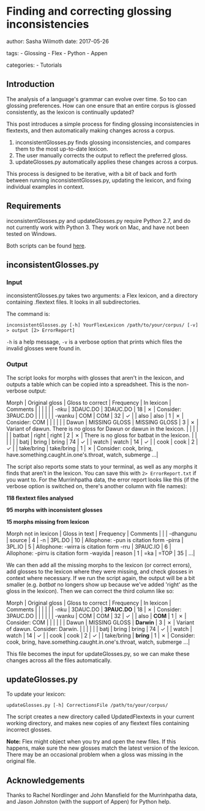 # Finding and correcting glossing inconsistencies

author: Sasha Wilmoth
date: 2017-05-26

tags:
    - Glossing
    - Flex
    - Python
    - Appen

categories:
    - Tutorials

## Introduction
The analysis of a language's grammar can evolve over time. So too can glossing preferences. How can one ensure that an entire corpus is glossed consistently, as the lexicon is continually updated?

This post introduces a simple process for finding glossing inconsistencies in flextexts, and then automatically making changes across a corpus.

1. inconsistentGlosses.py finds glossing inconsistencies, and compares them to the most up-to-date lexicon.
2. The user manually corrects the output to reflect the preferred gloss.
3. updateGlosses.py automatically applies these changes across a corpus.

This process is designed to be iterative, with a bit of back and forth between running inconsistentGlosses.py, updating the lexicon, and fixing individual examples in context.

## Requirements
inconsistentGlosses.py and updateGlosses.py require Python 2.7, and do not currently work with Python 3. They work on Mac, and have not been tested on Windows.

Both scripts can be found [here](https://gitlab.com/swilmoth/inconsistentGlosses.py).

## inconsistentGlosses.py

### Input
inconsistentGlosses.py takes two arguments: a Flex lexicon, and a directory containing .flextext files. It looks in all subdirectories.

The command is:

```
inconsistentGlosses.py [-h] YourFlexLexicon /path/to/your/corpus/ [-v] > output [2> ErrorReport]
```
`-h` is a help message, `-v` is a verbose option that prints which files the invalid glosses were found in.

### Output
The script looks for morphs with glosses that aren't in the lexicon, and outputs a table which can be copied into a spreadsheet. This is the non-verbose output:

Morph | Original gloss | Gloss to correct | Frequency | In lexicon | Comments
 |  |  |  |  |  | 
-nku  | 3DAUC.DO | 3DAUC.DO | 18 | ✗ | Consider: 3PAUC.DO
 |  |  |  |  |  | 
-wanku  | COM | COM | 32 | ✓ | 
 | also | also | 1 | ✗ | Consider: COM
 |  |  |  |  |  | 
Dawun  | MISSING GLOSS | MISSING GLOSS | 3 | ✗ | Variant of dawun. There is no gloss for Dawun or dawun in the lexicon.
 |  |  |  |  |  | 
batbat  | right | right | 2 | ✗ | There is no gloss for batbat in the lexicon.
 |  |  |  |  |  | 
batj  | bring | bring | 74 | ✓ | 
 | watch | watch | 14 | ✓ | 
 | cook | cook | 2 | ✓ | 
 | take/bring | take/bring | 1 | ✗ | Consider: cook, bring, have.something.caught.in.one's.throat, watch, submerge
 ...|
 
The script also reports some stats to your terminal, as well as any morphs it finds that aren't in the lexicon. You can save this with ```2> ErrorReport.txt``` if you want to. For the Murrinhpatha data, the error report looks like this (if the verbose option is switched on, there's another column with file names):

**118 flextext files analysed**

**95 morphs with inconsistent glosses**

**15 morphs missing from lexicon**


Morph not in lexicon | Gloss in text | Frequency | Comments 
 |  |  | 
-dhangunu | source | 4  | 
-n | 3PL.DO | 10  | Allophone: -pun is citation form 
-pirra | 3PL.IO | 5  | Allophone: -wirra is citation form 
-rru | 3PAUC.IO | 6  | Allophone: -pirru is citation form 
-wayida | reason | 1  | 
=ka | =TOP | 35  | 
...|


We can then add all the missing morphs to the lexicon (or correct errors), add glosses to the lexicon where they were missing, and check glosses in context where necessary. If we run the script again, the output will be a bit smaller (e.g. *batbat* no longers show up because we've added 'right' as the gloss in the lexicon). Then we can correct the third column like so:

Morph | Original gloss | Gloss to correct | Frequency | In lexicon | Comments
 |  |  |  |  |  | 
-nku  | 3DAUC.DO | **3PAUC.DO** | 18 | ✗ | Consider: 3PAUC.DO
 |  |  |  |  |  | 
-wanku  | COM | COM | 32 | ✓ | 
 | also | **COM** | 1 | ✗ | Consider: COM
 |  |  |  |  |  | 
Dawun  | MISSING GLOSS | **Darwin** | 3 | ✗ | Variant of dawun. Consider: Darwin.
 |  |  |  |  |  | 
batj  | bring | bring | 74 | ✓ | 
 | watch | watch | 14 |  ✓ | 
 | cook | cook | 2 | ✓ | 
 | take/bring | **bring** | 1 | ✗ | Consider: cook, bring, have.something.caught.in.one's.throat, watch, submerge
 ...|
 
 This file becomes the input for updateGlosses.py, so we can make these changes across all the files automatically.

## updateGlosses.py
To update your lexicon:

```
updateGlosses.py [-h] CorrectionsFile /path/to/your/corpus/
```

The script creates a new directory called UpdatedFlextexts in your current working directory, and makes new copies of any flextext files containing incorrect glosses.

**Note:** Flex might object when you try and open the new files. If this happens, make sure the new glosses match the latest version of the lexicon. There may be an occasional problem when a gloss was missing in the original file.

## Acknowledgements
Thanks to Rachel Nordlinger and John Mansfield for the Murrinhpatha data, and Jason Johnston (with the support of Appen) for Python help.
